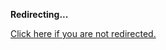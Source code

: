 <!DOCTYPE html>
<html>
<head>
<title>Redirecting...</title>
<link rel="canonical" href="http://blog.jle.im/entry/looking-forward-a-doctorate-program.html.md"/>
<meta http-equiv="content-type" content="text/html; charset=utf-8" />
<script>
(function(i,s,o,g,r,a,m){i['GoogleAnalyticsObject']=r;i[r]=i[r]||function(){
(i[r].q=i[r].q||[]).push(arguments)},i[r].l=1*new Date();a=s.createElement(o),
m=s.getElementsByTagName(o)[0];a.async=1;a.src=g;m.parentNode.insertBefore(a,m)
})(window,document,'script','//www.google-analytics.com/analytics.js','ga');
ga('create', { trackingId: 'UA-443711-8', cookieDomain: 'jle.im', redirect: 'http://blog.jle.im/entry/looking-forward-a-doctorate-program.html.md'});
ga('send', { hitType: 'pageview', hitCallback: function() { document.location.href = 'http://blog.jle.im/entry/looking-forward-a-doctorate-program.html.md'; } });
</script>
</head>
<body>
  <p><strong>Redirecting...</strong></p>
  <p><a href='http://blog.jle.im/entry/looking-forward-a-doctorate-program.html.md'>Click here if you are not redirected.</a></p>
  <script>
    setTimeout(function() { document.location.href = 'http://blog.jle.im/entry/looking-forward-a-doctorate-program.html.md'; }, 1000);
  </script>
</body>
</html>
